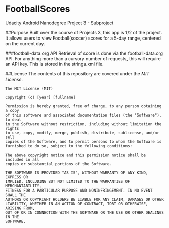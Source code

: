 # FootballScores
Udacity Android Nanodegree Project 3 - Subproject

##Purpose
Built over the course of Projects 3, this app is 1/2 of the project.  It allows users to view Football(soccer) scores for a 5-day range, centered on the current day.  

###football-data.org API
Retrieval of score is done via the football-data.org API.  For anything more than a cursory number of requests, this will require an API key.  This is stored in the strings.xml file.

##License
The contents of this repository are covered under the *MIT License*.
```
The MIT License (MIT)

Copyright (c) [year] [fullname]

Permission is hereby granted, free of charge, to any person obtaining a copy
of this software and associated documentation files (the "Software"), to deal
in the Software without restriction, including without limitation the rights
to use, copy, modify, merge, publish, distribute, sublicense, and/or sell
copies of the Software, and to permit persons to whom the Software is
furnished to do so, subject to the following conditions:

The above copyright notice and this permission notice shall be included in all
copies or substantial portions of the Software.

THE SOFTWARE IS PROVIDED "AS IS", WITHOUT WARRANTY OF ANY KIND, EXPRESS OR
IMPLIED, INCLUDING BUT NOT LIMITED TO THE WARRANTIES OF MERCHANTABILITY,
FITNESS FOR A PARTICULAR PURPOSE AND NONINFRINGEMENT. IN NO EVENT SHALL THE
AUTHORS OR COPYRIGHT HOLDERS BE LIABLE FOR ANY CLAIM, DAMAGES OR OTHER
LIABILITY, WHETHER IN AN ACTION OF CONTRACT, TORT OR OTHERWISE, ARISING FROM,
OUT OF OR IN CONNECTION WITH THE SOFTWARE OR THE USE OR OTHER DEALINGS IN THE
SOFTWARE.
```

